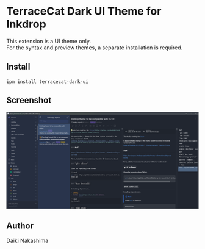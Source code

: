 # TerraceCat Dark UI Theme for Inkdrop

This extension is a UI theme only.  
For the syntax and preview themes, a separate installation is required.

## Install

```shell
ipm install terracecat-dark-ui
```

## Screenshot

![Require v5.9.0](./screenshot/terracecat-dark-ui_v590.png)


## Author

Daiki Nakashima
